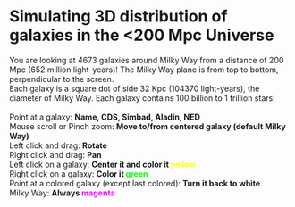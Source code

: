# Simulating 3D distribution of galaxies in the <200 Mpc Universe

You are looking at 4673 galaxies around Milky Way from a distance of 200 Mpc (652 million light-years)! The Milky Way plane is from top to bottom, perpendicular to the screen.<br>
Each galaxy is a square dot of side 32 Kpc (104370 light-years), the diameter of Milky Way. Each galaxy contains 100 billion to 1 trillion stars!<br><br>
Point at a galaxy: <b>Name, CDS, Simbad, Aladin, NED</b><br>
Mouse scroll or Pinch zoom: <b>Move to/from centered galaxy (default Milky Way)</b><br>Left click and drag: <b>Rotate</b><br>Right click and drag: <b>Pan</b><br>
Left click on a galaxy: <b>Center it and color it <span style='color:#ff0;'>yellow</span></b><br>
Right click on a galaxy: <b>Color it <span style='color:#0f0;'>green</span></b><br>
Point at a colored galaxy (except last colored): <b>Turn it back to white</b><br>
Milky Way: <b>Always <span style='color:#f0f;'>magenta</span></b>
